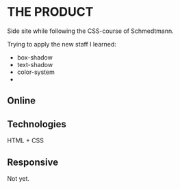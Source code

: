 # THE PRODUCT

Side site while following the CSS-course of Schmedtmann.

Trying to apply the new staff I learned:

- box-shadow
- text-shadow
- color-system
-

## Online

## Technologies

HTML + CSS

## Responsive

Not yet.
